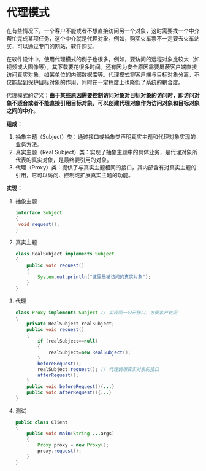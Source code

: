 # 代理模式

在有些情况下，一个客户不能或者不想直接访问另一个对象，这时需要找一个中介帮忙完成某项任务，这个中介就是代理对象。例如，购买火车票不一定要去火车站买，可以通过专门的网站、软件购买。

在软件设计中，使用代理模式的例子也很多，例如，要访问的远程对象比较大（如视频或大图像等），其下载要花很多时间。还有因为安全原因需要屏蔽客户端直接访问真实对象，如某单位的内部数据库等。代理模式将客户端与目标对象分离，不仅能起到保护目标对象的作用，同时在一定程度上也降低了系统的耦合度。

代理模式的定义：**由于某些原因需要控制访问对象对目标对象的访问时，即访问对象不适合或者不能直接引用目标对象，可以创建代理对象作为访问对象和目标对象之间的中介**。

**组成：**

1. 抽象主题（Subject）类：通过接口或抽象类声明真实主题和代理对象实现的业务方法。
2. 真实主题（Real Subject）类：实现了抽象主题中的具体业务，是代理对象所代表的真实对象，是最终要引用的对象。
3. 代理（Proxy）类：提供了与真实主题相同的接口，其内部含有对真实主题的引用，它可以访问、控制或扩展真实主题的功能。

**实现：**

1. 抽象主题

   ```java
   interface Subject
   {
   	void request();
   }
   ```

2. 真实主题

   ```java
   class RealSubject implements Subject
   {
       public void request()
       {
           System.out.println("这里是被访问的真实对象");
       }
   }
   ```

3. 代理

   ```java
   class Proxy implements Subject // 实现同一公开接口，方便客户访问
   {
       private RealSubject realSubject;
       public void request()
       {
           if (realSubject==null)
           {
               realSubject=new RealSubject();
           }
           beforeRequest();
           realSubject.request(); // 代理调用真实对象的接口
           afterRequest();
       }
       public void beforeRequest(){...}
       public void afterRequest(){...}
   }
   ```

4. 测试

   ```java
   public class Client
   {
       public void main(String ...args)
       {
           Proxy proxy = new Proxy();
           proxy.request();
       }
   }
   ```

   